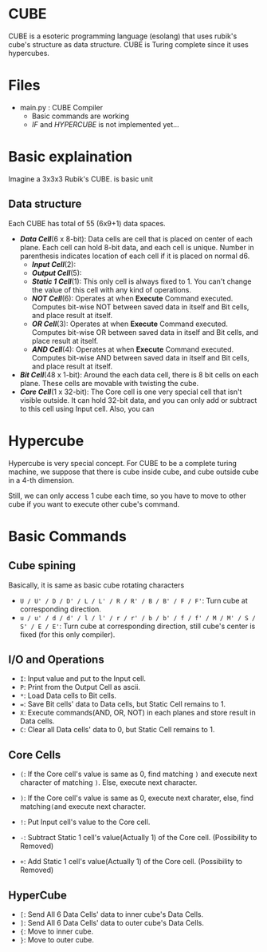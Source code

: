 # CUBE
CUBE is a esoteric programming language (esolang) that uses rubik's cube's structure as data structure. CUBE is Turing complete since it uses hypercubes.

# Files
 - main.py : CUBE Compiler
   - Basic commands are working
   - *IF* and *HYPERCUBE* is not implemented yet...

# Basic explaination
Imagine a 3x3x3 Rubik's CUBE. is basic unit 

## 

## Data structure
Each CUBE has total of 55 (6x9+1) data spaces.
 - ***Data Cell***(6 x 8-bit): Data cells are cell that is placed on center of each plane. Each cell can hold 8-bit data, and each cell is unique. Number in parenthesis indicates location of each cell if it is placed on normal d6.
   - ***Input Cell***(2): 
   - ***Output Cell***(5): 
   - ***Static 1 Cell***(1): This only cell is always fixed to 1. You can't change the value of this cell with any kind of operations.
   - ***NOT Cell***(6): Operates at when **Execute** Command executed. Computes bit-wise NOT between saved data in itself and Bit cells, and place result at itself.
   - ***OR Cell***(3): Operates at when **Execute** Command executed. Computes bit-wise OR between saved data in itself and Bit cells, and place result at itself.
   - ***AND Cell***(4): Operates at when **Execute** Command executed. Computes bit-wise AND between saved data in itself and Bit cells, and place result at itself.
 - ***Bit Cell***(48 x 1-bit): Around the each data cell, there is 8 bit cells on each plane. These cells are movable with twisting the cube.
 - ***Core Cell***(1 x 32-bit): The Core cell is one very special cell that isn't visible outside. It can hold 32-bit data, and you can only add or subtract to this cell using Input cell. Also, you can 
 
# Hypercube
Hypercube is very special concept. For CUBE to be a complete turing machine, we suppose that there is cube inside cube, and cube outside cube in a 4-th dimension.

Still, we can only access 1 cube each time, so you have to move to other cube if you want to execute other cube's command.


# Basic Commands

## Cube spining
Basically, it is same as basic cube rotating characters
 - ```U / U' / D / D' / L / L' / R / R' / B / B' / F / F'```: Turn cube at corresponding direction.
 - ```u / u' / d / d' / l / l' / r / r' / b / b' / f / f' / M / M' / S / S' / E / E'```: Turn cube at corresponding direction, still cube's center is fixed (for this only compiler).
 
## I/O and Operations
 - ```I```: Input value and put to the Input cell.
 - ```P```: Print from the Output Cell as ascii.
 - ```*```: Load Data cells to Bit cells.
 - ```=```: Save Bit cells' data to Data cells, but Static Cell remains to 1.
 - ```X```: Execute commands(AND, OR, NOT) in each planes and store result in Data cells.
 - ```C```: Clear all Data cells' data to 0, but Static Cell remains to 1.
 
## Core Cells
 - ```(```: If the Core cell's value is same as 0, find matching ```)``` and execute next character of matching ```)```. Else, execute next character.
 - ```)```: If the Core cell's value is same as 0, execute next charater, else, find matching```(```and execute next character.
 
 - ```!```: Put Input cell's value to the Core cell.
 - ```-```: Subtract Static 1 cell's value(Actually 1) of the Core cell. (Possibility to Removed)
 - ```+```: Add Static 1 cell's value(Actually 1) of the Core cell. (Possibility to Removed)

## HyperCube
 - ```[```: Send All 6 Data Cells' data to inner cube's Data Cells.
 - ```]```: Send All 6 Data Cells' data to outer cube's Data Cells.
 - ```{```: Move to inner cube.
 - ```}```: Move to outer cube.
